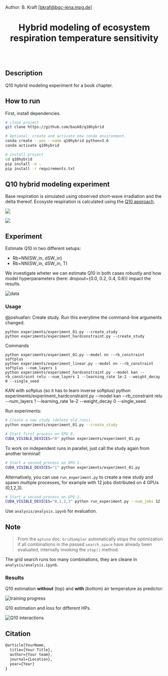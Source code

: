 
Author: B. Kraft [bkraf@bgc-jena.mpg.de]

<div align="center">

# Hybrid modeling of ecosystem respiration temperature sensitivity

</div><br><br>

## Description

Q10 hybrid modeling experiment for a book chapter.

## How to run

First, install dependencies.

```bash
# clone project
git clone https://github.com/bask0/q10hybrid

# Optional: create and activate new conda environment.
conda create --yes --name q10hybrid python=3.6
conda activate q10hybrid

# install project
cd q10hybrid
pip install -e .
pip install -r requirements.txt
```

## Q10 hybrid modeling experiment

Base respiration is simulated using observed short-wave irradiation and the delta thereof. Ecosyste respiration is calculated using the [Q10 approach](https://en.wikipedia.org/wiki/Q10_(temperature_coefficient)).

<img src="https://render.githubusercontent.com/render/math?math=Rb_\mathrm{syn} = f(W_\mathrm{in, pot}, \Delta SW_\mathrm{in, pot})"><br>

<img src="https://render.githubusercontent.com/render/math?math=RECO_\mathrm{syn} = Rb_\mathrm{syn} \cdot 1.5^{0.1 \cdot (TA - 15.0)}">

## Experiment

Estimate Q10 in two different setups:

* Rb=NN(SW_in, dSW_in)
* Rb=NN(SW_in, dSW_in, T)

We investigate wheter we can estimate Q10 in both cases robustly and how model hyperparameters (here: dropout={0.0, 0.2, 0.4, 0.6}) impact the results.

![data](/analysis/plots/data.png)

### Usage

@joshuafan:
Create study. Run this everytime the command-line arguments changed.
```
python experiments/experiment_01.py --create_study
python experiments/experiment_hardconstraint.py --create_study

```

Commands
```
python experiments/experiment_01.py --model nn --rb_constraint softplus
python experiments/experiment_linear.py --model nn --rb_constraint softplus --num_layers 1
python experiments/experiment_hardconstraint.py --model kan --rb_constraint relu --num_layers 1 --learning_rate 1e-2 --weight_decay 0 --single_seed
```

KAN with softplus (so it has to learn inverse softplus)
python experiments/experiment_hardconstraint.py --model kan --rb_constraint relu --num_layers 1 --learning_rate 1e-2 --weight_decay 0 --single_seed




Run experiments:

```bash
# Create a new study (delete old runs).
python experiments/experiment_01.py --create_study
```

```bash
# Start first process on GPU 0.
CUDA_VISIBLE_DEVICES="0" python experiments/experiment_01.py
```

To work on independent runs in parallel, just call the study again from another terminal!

```bash
# Start a second process on GPU 1.
CUDA_VISIBLE_DEVICES="1" python experiments/experiment_01.py
```

Alternatively, you can use `run_experiment.py` to create a new study and spawn multiple processes, for example with 12 jobs distributed
on 4 GPUs (0,1,2,3). 
```bash
# Start a second process on GPU 1.
CUDA_VISIBLE_DEVICES="0,1,2,3" python run_experiment.py --num_jobs 12
```

Use `analysis/analysis.ipynb` for evaluation.

## Note

> From the `optuna` doc: `GridSampler` automatically stops the optimization if all combinations in the passed `search_space` have already been evaluated, internally invoking the `stop()` method.

The grid search runs too many combinations, they are cleane in `analysis/analysis.ipynb`.

### Results 

Q10 estimation **without** (top) and **with** (bottom) air temperature as predictor:

![training progress](/analysis/plots/q10_training.png)

Q10 estimation and loss for different HPs.

![Q10 interactions](/analysis/plots/q10_interactions.png)

## Citation

```tex
@article{YourName,
  title={Your Title},
  author={Your team},
  journal={Location},
  year={Year}
}
```
